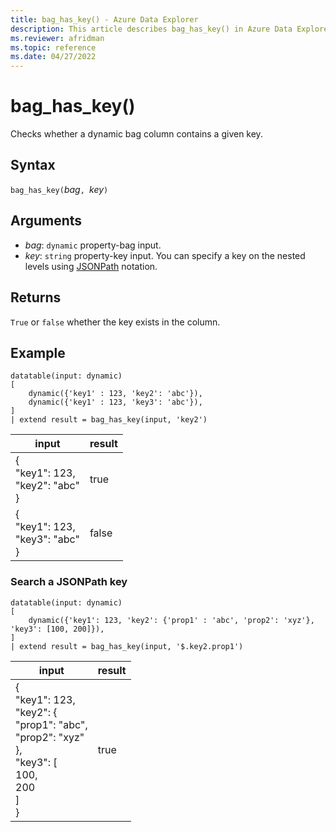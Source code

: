 ```yaml
---
title: bag_has_key() - Azure Data Explorer
description: This article describes bag_has_key() in Azure Data Explorer.
ms.reviewer: afridman
ms.topic: reference
ms.date: 04/27/2022
---
```

# bag_has_key()

Checks whether a dynamic bag column contains a given key.

## Syntax

`bag_has_key(`*bag*`, `*key*`)`

## Arguments

* *bag*: `dynamic` property-bag input.
* *key*: `string` property-key input.
You can specify a key on the nested levels using [JSONPath](jsonpath.md) notation.

## Returns

`True` or `false` whether the key exists in the column.

## Example

<!-- csl: https://help.kusto.windows.net/Samples -->
```kusto
datatable(input: dynamic)
[
    dynamic({'key1' : 123, 'key2': 'abc'}),
    dynamic({'key1' : 123, 'key3': 'abc'}),
]
| extend result = bag_has_key(input, 'key2')
```

|input|result|
|---|---|
|{<br>  "key1": 123,<br>  "key2": "abc"<br>}|true<br>|
|{<br>  "key1": 123,<br>  "key3": "abc"<br>}|false<br>|

### Search a JSONPath key

<!-- csl: https://help.kusto.windows.net/Samples -->
```kusto
datatable(input: dynamic)
[
    dynamic({'key1': 123, 'key2': {'prop1' : 'abc', 'prop2': 'xyz'}, 'key3': [100, 200]}),
]
| extend result = bag_has_key(input, '$.key2.prop1')
```

|input|result|
|---|---|
|{<br>  "key1": 123,<br>  "key2": {<br>    "prop1": "abc",<br>    "prop2": "xyz"<br>  },<br>  "key3": [<br>    100,<br>    200<br>  ]<br>}|true<br>|
